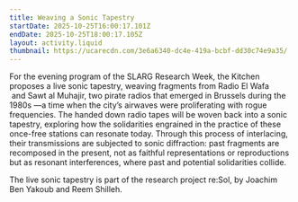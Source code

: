 ```yaml
---
title: Weaving a Sonic Tapestry
startDate: 2025-10-25T16:00:17.101Z
endDate: 2025-10-25T18:00:17.105Z
layout: activity.liquid
thumbnail: https://ucarecdn.com/3e6a6340-dc4e-419a-bcbf-dd30c74e9a35/
---
```

For the evening program of the SLARG Research Week, the Kitchen proposes a live sonic tapestry, weaving fragments from Radio El Wafa  and Sawt al Muhajir, two pirate radios that emerged in Brussels during the 1980s —a time when the city’s airwaves were proliferating with rogue frequencies. The handed down radio tapes will be woven back into a sonic tapestry, exploring how the solidarities engrained in the practice of these once-free stations can resonate today. Through this process of interlacing, their transmissions are subjected to sonic diffraction: past fragments are recomposed in the present, not as faithful representations or reproductions but as resonant interferences, where past and potential solidarities collide. 

The live sonic tapestry is part of the research project re:Sol, by Joachim Ben Yakoub and Reem Shilleh.